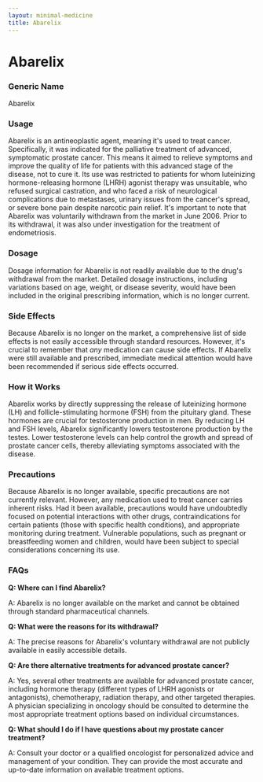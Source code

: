 ```yaml
---
layout: minimal-medicine
title: Abarelix
---
```


# Abarelix
### Generic Name
Abarelix

### Usage
Abarelix is an antineoplastic agent, meaning it's used to treat cancer.  Specifically, it was indicated for the palliative treatment of advanced, symptomatic prostate cancer.  This means it aimed to relieve symptoms and improve the quality of life for patients with this advanced stage of the disease, not to cure it.  Its use was restricted to patients for whom luteinizing hormone-releasing hormone (LHRH) agonist therapy was unsuitable, who refused surgical castration, and who faced a risk of neurological complications due to metastases, urinary issues from the cancer's spread, or severe bone pain despite narcotic pain relief.  It's important to note that Abarelix was voluntarily withdrawn from the market in June 2006.  Prior to its withdrawal, it was also under investigation for the treatment of endometriosis.


### Dosage
Dosage information for Abarelix is not readily available due to the drug's withdrawal from the market.  Detailed dosage instructions, including variations based on age, weight, or disease severity,  would have been included in the original prescribing information, which is no longer current.

### Side Effects
Because Abarelix is no longer on the market, a comprehensive list of side effects is not easily accessible through standard resources. However, it's crucial to remember that *any* medication can cause side effects.  If Abarelix were still available and prescribed, immediate medical attention would have been recommended if serious side effects occurred.


### How it Works
Abarelix works by directly suppressing the release of luteinizing hormone (LH) and follicle-stimulating hormone (FSH) from the pituitary gland.  These hormones are crucial for testosterone production in men. By reducing LH and FSH levels, Abarelix significantly lowers testosterone production by the testes. Lower testosterone levels can help control the growth and spread of prostate cancer cells, thereby alleviating symptoms associated with the disease.

### Precautions
Because Abarelix is no longer available, specific precautions are not currently relevant.  However, any medication used to treat cancer carries inherent risks.  Had it been available, precautions would have undoubtedly focused on potential interactions with other drugs, contraindications for certain patients (those with specific health conditions), and appropriate monitoring during treatment.  Vulnerable populations, such as pregnant or breastfeeding women and children, would have been subject to special considerations concerning its use.

### FAQs

**Q: Where can I find Abarelix?**

A: Abarelix is no longer available on the market and cannot be obtained through standard pharmaceutical channels.

**Q: What were the reasons for its withdrawal?**

A: The precise reasons for Abarelix's voluntary withdrawal are not publicly available in easily accessible details.

**Q: Are there alternative treatments for advanced prostate cancer?**

A: Yes, several other treatments are available for advanced prostate cancer, including hormone therapy (different types of LHRH agonists or antagonists), chemotherapy, radiation therapy, and other targeted therapies.  A physician specializing in oncology should be consulted to determine the most appropriate treatment options based on individual circumstances.

**Q: What should I do if I have questions about my prostate cancer treatment?**

A:  Consult your doctor or a qualified oncologist for personalized advice and management of your condition.  They can provide the most accurate and up-to-date information on available treatment options.
